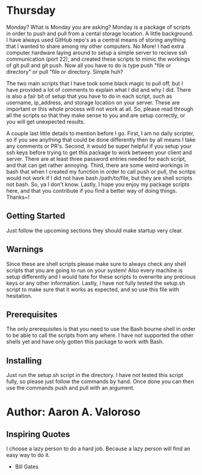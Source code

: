 # Thursday

Monday? What is Monday you are asking? Monday is a package of scripts in order to push and pull from a cental storage location. A little background. I have always used GitHub repo's as a central means of storing anything that I wanted to share among my other computers. No More! I had extra computer hardware laying around to setup a simple server to recieve ssh communication (port 22), and created these scripts to mimic the workings of git pull and git push. Now all you have to do is type push "file or directory" or pull "file or directory. Simple huh?

The two main scripts that I have took some black magic to pull off, but I have provided a lot of comments to explain what I did and why I did. There is also a fair bit of setup that you have to do in each script, such as username, ip_address, and storage location on your server. These are important or this whole process will not work at all. So, please read through all the scripts so that they make sense to you and are setup correctly, or you will get unexpected results.

A couple last little details to mention before I go. First, I am no daily scripter, so if you see anything that could be done differently then by all means I take any comments or PR's. Second, it would be super helpful if you setup your ssh keys before trying to get this package to work between your client and server. There are at least three password entries needed for each script, and that can get rather annoying. Third, there are some weird workings in bash that when I created my function in order to call push or pull, the scritps would not work if I did not have bash /path/to/file, but they are shell scripts not bash. So, ya I don't know. Lastly, I hope you enjoy my package scripts here, and that you contribute if you find a better way of doing things. Thanks~!

## Getting Started

Just follow the upcoming sections they should make startup very clear.

## Warnings

Since these are shell scripts please make sure to always check any shell scripts that you are going to run on your system! Also every machine is setup differently and I would hate for these scripts to overwrite any precious keys or any other information. Lastly, I have not fully tested the setup.sh script to make sure that it works as expected, and so use this file with hesitation.

## Prerequisites

The only prerequisites is that you need to use the Bash bourne shell in order to be able to call the scripts from any where. I have not supported the other shells yet and have only gotten this package to work with Bash.

## Installing

Just run the setup.sh script in the directory. I have not tested this script fully, so please just follow the commands by hand. Once done you can then use the commands push and pull with an argument.


# Author: Aaron A. Valoroso


## Inspiring Quotes

I choose a lazy person to do a hard job. Because a lazy person will find an easy way to do it.
 
 - Bill Gates